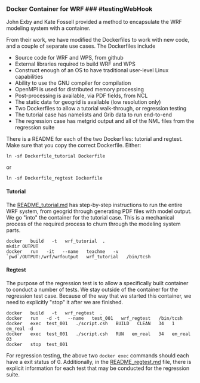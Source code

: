 ### Docker Container for WRF ### #testingWebHook

John Exby and Kate Fossell provided a method to encapsulate the WRF modeling system with a container. 

From their work, we have modified the Dockerfiles to work with new code, and a couple of separate use cases. The Dockerfiles include
   * Source code for WRF and WPS, from github
   * External libraries required to build WRF and WPS
   * Construct enough of an OS to have traditional user-level Linux capabilities
   * Ability to use the GNU compiler for compilation
   * OpenMPI is used for distributed memory processing
   * Post-processing is available, via PDF fields, from NCL
   * The static data for geogrid is available (low resolution only)
   * Two Dockerfiles to allow a tutorial walk-through, or regression testing
   * The tutorial case has namelists and Grib data to run end-to-end
   * The regression case has metgrid output and all of the NML files from the regression suite

There is a README for each of the two Dockerfiles: tutorial and regtest. Make sure that you copy the correct Dockerfile. Either:
```
ln -sf Dockerfile_tutorial Dockerfile
```
or 
```
ln -sf Dockerfile_regtest Dockerfile
```

#### Tutorial ####

The [README_tutorial.md](README_tutorial.md) has step-by-step instructions to run the entire WRF system, from geogrid through generating PDF files with model output. We go "into" the container for the tutorial case. This is a mechanical process of the required process to churn through the modeling system parts.

```
docker   build   -t   wrf_tutorial  .
mkdir OUTPUT
docker   run   -it   --name   teachme   -v   `pwd`/OUTPUT:/wrf/wrfoutput   wrf_tutorial   /bin/tcsh
```

#### Regtest ####

The purpose of the regression test is to allow a specifically built container to conduct a number of tests. We stay outside of the container for the regression test case. Because of the way that we started this container, we need to explicitly "stop" it after we are finished.

```
docker   build   -t   wrf_regtest  .
docker   run   -d -t   --name   test_001   wrf_regtest   /bin/tcsh
docker   exec  test_001   ./script.csh   BUILD   CLEAN   34   1   em_real -d
docker   exec  test_001   ./script.csh   RUN   em_real   34   em_real 03
docker   stop  test_001
```

For regression testing, the above two `docker exec` commands should each have a exit status of 0. Additionally, in the [README_regtest.md](README_regtest.md) file, there is explicit information for each test that may be conducted for the regression suite.
